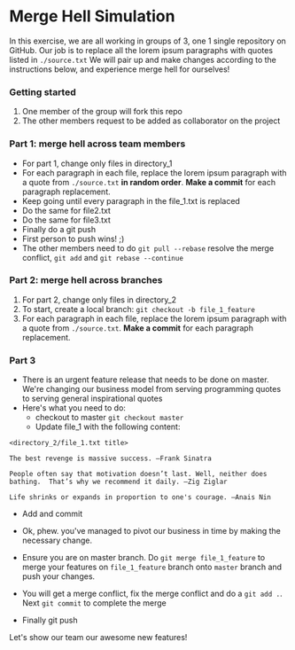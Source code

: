 # Merge Hell Simulation

In this exercise, we are all working in groups of 3, one 1 single repository on GitHub. Our job is to replace all the lorem ipsum paragraphs with quotes listed in `./source.txt` We will pair up and make changes according to the instructions below, and experience merge hell for ourselves!

### Getting started
1. One member of the group will fork this repo
1. The other members request to be added as collaborator on the project

### Part 1: merge hell across team members
- For part 1, change only files in directory_1
- For each paragraph in each file, replace the lorem ipsum paragraph with a quote from `./source.txt` **in random order**. **Make a commit** for each paragraph replacement.
- Keep going until every paragraph in the file_1.txt is replaced
- Do the same for file2.txt
- Do the same for file3.txt
- Finally do a git push
- First person to push wins! ;)
- The other members need to do `git pull --rebase` resolve the merge conflict, `git add` and `git rebase --continue` 

### Part 2: merge hell across branches
1. For part 2, change only files in directory_2
2. To start, create a local branch: `git checkout -b file_1_feature`
3. For each paragraph in each file, replace the lorem ipsum paragraph with a quote from `./source.txt`. **Make a commit** for each paragraph replacement.

### Part 3
- There is an urgent feature release that needs to be done on master. We're changing our business model from serving programming quotes to serving general inspirational quotes
- Here's what you need to do:
  - checkout to master `git checkout master`
  - Update file_1 with the following content:
```
<directory_2/file_1.txt title>

The best revenge is massive success. –Frank Sinatra

People often say that motivation doesn’t last. Well, neither does bathing.  That’s why we recommend it daily. –Zig Ziglar

Life shrinks or expands in proportion to one's courage. –Anais Nin
```
  - Add and commit

- Ok, phew. you've managed to pivot our business in time by making the necessary change.
- Ensure you are on master branch. Do `git merge file_1_feature` to merge your features on `file_1_feature` branch onto `master` branch and push your changes.
- You will get a merge conflict, fix the merge conflict and do a `git add .`. Next `git commit` to complete the merge
- Finally git push

Let's show our team our awesome new features!
